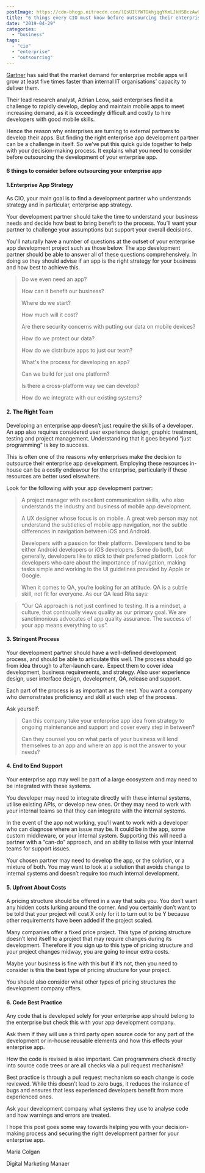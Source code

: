 ```yaml
---
postImage: https://cdn-bhcgp.nitrocdn.com/lQsUIlYWTGkhjqgYKmLJkHSBczAwGDPM/assets/static/optimized/rev-f8d7f54/wp-content/uploads/2019/03/architecture-blur-bridge-266044.jpg.webp
title: "6 things every CIO must know before outsourcing their enterprise app development"
date: "2019-04-29"
categories: 
  - "business"
tags: 
  - "cio"
  - "enterprise"
  - "outsourcing"
---
```


[Gartner](https://www.gartner.com/en/newsroom/press-releases/2015-06-16-gartner-says-demand-for-enterprise-mobile-apps-will-outstrip-available-development-capacity-five-to-one) has said that the market demand for enterprise mobile apps will grow at least five times faster than internal IT organisations’ capacity to deliver them.

Their lead research analyst, Adrian Leow, said enterprises find it a challenge to rapidly develop, deploy and maintain mobile apps to meet increasing demand, as it is exceedingly difficult and costly to hire developers with good mobile skills.

Hence the reason why enterprises are turning to external partners to develop their apps. But finding the right enterprise app development partner can be a challenge in itself. So we’ve put this quick guide together to help with your decision-making process. It explains what you need to consider before outsourcing the development of your enterprise app.

#### 6 things to consider before outsourcing your enterprise app

#### 1.Enterprise App Strategy

As CIO, your main goal is to find a development partner who understands strategy and in particular, enterprise app strategy.

Your development partner should take the time to understand your business needs and decide how best to bring benefit to the process. You’ll want your partner to challenge your assumptions but support your overall decisions.  

You'll naturally have a number of questions at the outset of your enterprise app development project such as those below. The app development partner should be able to answer all of these questions comprehensively. In doing so they should advise if an app is the right strategy for your business and how best to achieve this.

> Do we even need an app?
> 
> How can it benefit our business?
> 
> Where do we start?
> 
> How much will it cost?
> 
> Are there security concerns with putting our data on mobile devices?
> 
> How do we protect our data?
> 
> How do we distribute apps to just our team?
> 
> What's the process for developing an app?
> 
> Can we build for just one platform?
> 
> Is there a cross-platform way we can develop?
> 
> How do we integrate with our existing systems?

#### 2\. The Right Team

Developing an enterprise app doesn’t just require the skills of a developer. An app also requires considered user experience design, graphic treatment, testing and project management. Understanding that it goes beyond “just programming” is key to success.

This is often one of the reasons why enterprises make the decision to outsource their enterprise app development. Employing these resources in-house can be a costly endeavour for the enterprise, particularly if these resources are better used elsewhere.  

Look for the following with your app development partner:

> A project manager with excellent communication skills, who also understands the industry and business of mobile app development.
> 
> A UX designer whose focus is on mobile. A great web person may not understand the subtleties of mobile app navigation, nor the subtle differences in navigation between iOS and Android.
> 
> Developers with a passion for their platform. Developers tend to be either Android developers or iOS developers. Some do both, but generally, developers like to stick to their preferred platform. Look for developers who care about the importance of navigation, making tasks simple and working to the UI guidelines provided by Apple or Google.
> 
> When it comes to QA, you’re looking for an attitude. QA is a subtle skill, not fit for everyone. As our QA lead Rita says:

> “Our QA approach is not just confined to testing. It is a mindset, a culture, that continually views quality as our primary goal. We are sanctimonious advocates of app quality assurance. The success of your app means everything to us”.

#### 3\. Stringent Process

Your development partner should have a well-defined development process, and should be able to articulate this well. The process should go from idea through to after-launch care.  Expect them to cover idea development, business requirements, and strategy. Also user experience design, user interface design, development, QA, release and support.  

Each part of the process is as important as the next. You want a company who demonstrates proficiency and skill at each step of the process.  

Ask yourself:

> Can this company take your enterprise app idea from strategy to ongoing maintenance and support and cover every step in between?
> 
> Can they counsel you on what parts of your business will lend themselves to an app and where an app is not the answer to your needs?

#### 4\. End to End Support

Your enterprise app may well be part of a large ecosystem and may need to be integrated with these systems.

You developer may need to integrate directly with these internal systems, utilise existing APIs, or develop new ones. Or they may need to work with your internal teams so that they can integrate with the internal systems.  

In the event of the app not working, you’ll want to work with a developer who can diagnose where an issue may be. It could be in the app, some custom middleware, or your internal system. Supporting this will need a partner with a “can-do” approach, and an ability to liaise with your internal teams for support issues.  

Your chosen partner may need to develop the app, or the solution, or a mixture of both. You may want to look at a solution that avoids change to internal systems and doesn’t require too much internal development.

#### 5\. Upfront About Costs

A pricing structure should be offered in a way that suits you. You don’t want any hidden costs lurking around the corner. And you certainly don’t want to be told that your project will cost X only for it to turn out to be Y because other requirements have been added if the project scaled.  

Many companies offer a fixed price project. This type of pricing structure doesn’t lend itself to a project that may require changes during its development. Therefore if you sign up to this type of pricing structure and your project changes midway, you are going to incur extra costs.

Maybe your business is fine with this but if it’s not, then you need to consider is this the best type of pricing structure for your project.  

You should also consider what other types of pricing structures the development company offers.

#### 6\. Code Best Practice

Any code that is developed solely for your enterprise app should belong to the enterprise but check this with your app development company.

Ask them if they will use a third party open source code for any part of the development or in-house reusable elements and how this effects your enterprise app.  

How the code is revised is also important. Can programmers check directly into source code trees or are all checks via a pull request mechanism?

Best practice is through a pull request mechanism so each change is code reviewed. While this doesn’t lead to zero bugs, it reduces the instance of bugs and ensures that less experienced developers benefit from more experienced ones.

Ask your development company what systems they use to analyse code and how warnings and errors are treated.

I hope this post goes some way towards helping you with your decision-making process and securing the right development partner for your enterprise app.

Maria Colgan

Digital Marketing Manaer
